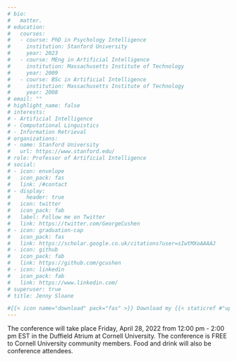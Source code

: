 ```yaml
---
# bio: 
#   matter.
# education:
#   courses:
#   - course: PhD in Psychology Intelligence
#     institution: Stanford University
#     year: 2023
#   - course: MEng in Artificial Intelligence
#     institution: Massachusetts Institute of Technology
#     year: 2009
#   - course: BSc in Artificial Intelligence
#     institution: Massachusetts Institute of Technology
#     year: 2008
# email: ""
# highlight_name: false
# interests:
# - Artificial Intelligence
# - Computational Linguistics
# - Information Retrieval
# organizations:
# - name: Stanford University
#   url: https://www.stanford.edu/
# role: Professor of Artificial Intelligence
# social:
# - icon: envelope
#   icon_pack: fas
#   link: /#contact
# - display:
#     header: true
#   icon: twitter
#   icon_pack: fab
#   label: Follow me on Twitter
#   link: https://twitter.com/GeorgeCushen
# - icon: graduation-cap
#   icon_pack: fas
#   link: https://scholar.google.co.uk/citations?user=sIwtMXoAAAAJ
# - icon: github
#   icon_pack: fab
#   link: https://github.com/gcushen
# - icon: linkedin
#   icon_pack: fab
#   link: https://www.linkedin.com/
# superuser: true
# title: Jenny Sloane

#{{< icon name="download" pack="fas" >}} Download my {{< staticref #"uploads/demo_resume.pdf" "newtab" >}}resumé{{< /staticref >}}.
---
```


The conference will take place Friday, April 28, 2022 from 12:00 pm - 2:00 pm EST in the Duffield Atrium at Cornell University. The conference is FREE to Cornell University community members. Food and drink will also be conference attendees.
